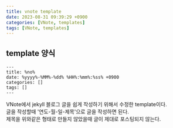 ```yaml
---
title: vnote template
date: 2023-08-31 09:39:29 +0900
categories: [VNote, templates]
tags: [VNote, templates]     
---
```


## template 양식
```
---
title: %no%
date: %yyyy%-%MM%-%dd% %HH%:%mm%:%ss% +0900
categories: []
tags: []     
---
```

VNote에서 jekyll 블로그 글을 쉽게 작성하기 위해서 수정한 template이다.  
글을 작성할때 '연도-월-일-제목'으로 글을 작성하면 된다.  
제목을 위와같은 형태로 만들지 않았을때 글이 제대로 포스팅되지 않는다.  
